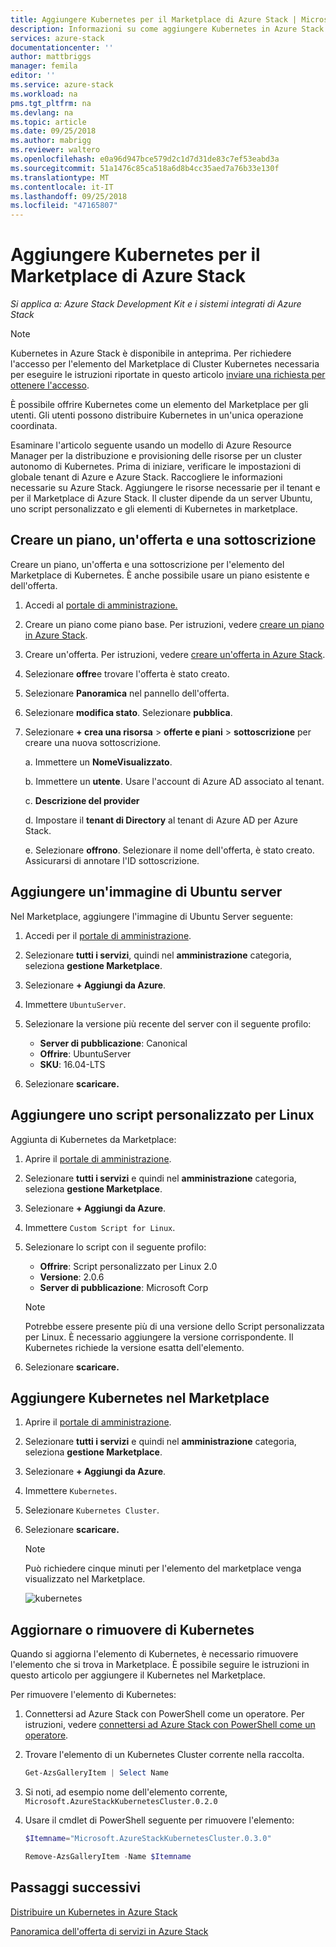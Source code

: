 ```yaml
---
title: Aggiungere Kubernetes per il Marketplace di Azure Stack | Microsoft Docs
description: Informazioni su come aggiungere Kubernetes in Azure Stack Marketplace.
services: azure-stack
documentationcenter: ''
author: mattbriggs
manager: femila
editor: ''
ms.service: azure-stack
ms.workload: na
pms.tgt_pltfrm: na
ms.devlang: na
ms.topic: article
ms.date: 09/25/2018
ms.author: mabrigg
ms.reviewer: waltero
ms.openlocfilehash: e0a96d947bce579d2c1d7d31de83c7ef53eabd3a
ms.sourcegitcommit: 51a1476c85ca518a6d8b4cc35aed7a76b33e130f
ms.translationtype: MT
ms.contentlocale: it-IT
ms.lasthandoff: 09/25/2018
ms.locfileid: "47165807"
---
```

# <a name="add-kubernetes-to-the-azure-stack-marketplace"></a>Aggiungere Kubernetes per il Marketplace di Azure Stack

*Si applica a: Azure Stack Development Kit e i sistemi integrati di Azure Stack*

> [!note]  
> Kubernetes in Azure Stack è disponibile in anteprima. Per richiedere l'accesso per l'elemento del Marketplace di Cluster Kubernetes necessaria per eseguire le istruzioni riportate in questo articolo [inviare una richiesta per ottenere l'accesso](https://aka.ms/azsk8).

È possibile offrire Kubernetes come un elemento del Marketplace per gli utenti. Gli utenti possono distribuire Kubernetes in un'unica operazione coordinata.

Esaminare l'articolo seguente usando un modello di Azure Resource Manager per la distribuzione e provisioning delle risorse per un cluster autonomo di Kubernetes. Prima di iniziare, verificare le impostazioni di globale tenant di Azure e Azure Stack. Raccogliere le informazioni necessarie su Azure Stack. Aggiungere le risorse necessarie per il tenant e per il Marketplace di Azure Stack. Il cluster dipende da un server Ubuntu, uno script personalizzato e gli elementi di Kubernetes in marketplace.

## <a name="create-a-plan-an-offer-and-a-subscription"></a>Creare un piano, un'offerta e una sottoscrizione

Creare un piano, un'offerta e una sottoscrizione per l'elemento del Marketplace di Kubernetes. È anche possibile usare un piano esistente e dell'offerta.

1. Accedi al [portale di amministrazione.](https://adminportal.local.azurestack.external)

1. Creare un piano come piano base. Per istruzioni, vedere [creare un piano in Azure Stack](azure-stack-create-plan.md).

1. Creare un'offerta. Per istruzioni, vedere [creare un'offerta in Azure Stack](azure-stack-create-offer.md).

1. Selezionare **offre**e trovare l'offerta è stato creato.

1. Selezionare **Panoramica** nel pannello dell'offerta.

1. Selezionare **modifica stato**. Selezionare **pubblica**.

1. Selezionare **+ crea una risorsa** > **offerte e piani** > **sottoscrizione** per creare una nuova sottoscrizione.

    a. Immettere un **NomeVisualizzato**.

    b. Immettere un **utente**. Usare l'account di Azure AD associato al tenant.

    c. **Descrizione del provider**

    d. Impostare il **tenant di Directory** al tenant di Azure AD per Azure Stack. 

    e. Selezionare **offrono**. Selezionare il nome dell'offerta, è stato creato. Assicurarsi di annotare l'ID sottoscrizione.

## <a name="add-an-ubuntu-server-image"></a>Aggiungere un'immagine di Ubuntu server

Nel Marketplace, aggiungere l'immagine di Ubuntu Server seguente:

1. Accedi per il [portale di amministrazione](https://adminportal.local.azurestack.external).

1. Selezionare **tutti i servizi**, quindi nel **amministrazione** categoria, seleziona **gestione Marketplace**.

1. Selezionare **+ Aggiungi da Azure**.

1. Immettere `UbuntuServer`.

1. Selezionare la versione più recente del server con il seguente profilo:
    - **Server di pubblicazione**: Canonical
    - **Offrire**: UbuntuServer
    - **SKU**: 16.04-LTS

1. Selezionare **scaricare.**

## <a name="add-a-custom-script-for-linux"></a>Aggiungere uno script personalizzato per Linux

Aggiunta di Kubernetes da Marketplace:

1. Aprire il [portale di amministrazione](https://adminportal.local.azurestack.external).

1. Selezionare **tutti i servizi** e quindi nel **amministrazione** categoria, seleziona **gestione Marketplace**.

1. Selezionare **+ Aggiungi da Azure**.

1. Immettere `Custom Script for Linux`.

1. Selezionare lo script con il seguente profilo:
    - **Offrire**: Script personalizzato per Linux 2.0
    - **Versione**: 2.0.6
    - **Server di pubblicazione**: Microsoft Corp

    > [!Note]  
    > Potrebbe essere presente più di una versione dello Script personalizzata per Linux. È necessario aggiungere la versione corrispondente. Il Kubernetes richiede la versione esatta dell'elemento.

1. Selezionare **scaricare.**


## <a name="add-kubernetes-to-the-marketplace"></a>Aggiungere Kubernetes nel Marketplace

1. Aprire il [portale di amministrazione](https://adminportal.local.azurestack.external).

1. Selezionare **tutti i servizi** e quindi nel **amministrazione** categoria, seleziona **gestione Marketplace**.

1. Selezionare **+ Aggiungi da Azure**.

1. Immettere `Kubernetes`.

1. Selezionare `Kubernetes Cluster`.

1. Selezionare **scaricare.**

    > [!note]  
    > Può richiedere cinque minuti per l'elemento del marketplace venga visualizzato nel Marketplace.

    ![kubernetes](user\media\azure-stack-solution-template-kubernetes-deploy\marketplaceitem.png)

## <a name="update-or-remove-the-kubernetes"></a>Aggiornare o rimuovere di Kubernetes 

Quando si aggiorna l'elemento di Kubernetes, è necessario rimuovere l'elemento che si trova in Marketplace. È possibile seguire le istruzioni in questo articolo per aggiungere il Kubernetes nel Marketplace.

Per rimuovere l'elemento di Kubernetes:

1. Connettersi ad Azure Stack con PowerShell come un operatore. Per istruzioni, vedere [connettersi ad Azure Stack con PowerShell come un operatore](https://docs.microsoft.com/azure/azure-stack/azure-stack-powershell-configure-admin).

2. Trovare l'elemento di un Kubernetes Cluster corrente nella raccolta.

    ```PowerShell  
    Get-AzsGalleryItem | Select Name
    ```
    
3. Si noti, ad esempio nome dell'elemento corrente, `Microsoft.AzureStackKubernetesCluster.0.2.0`

4. Usare il cmdlet di PowerShell seguente per rimuovere l'elemento:

    ```PowerShell  
    $Itemname="Microsoft.AzureStackKubernetesCluster.0.3.0"

    Remove-AzsGalleryItem -Name $Itemname
    ```

## <a name="next-steps"></a>Passaggi successivi

[Distribuire un Kubernetes in Azure Stack](https://docs.microsoft.com/azure/azure-stack/user/azure-stack-solution-template-kubernetes-deploy)



[Panoramica dell'offerta di servizi in Azure Stack](azure-stack-offer-services-overview.md)